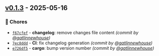 

## [v0.1.3] - 2025-05-16
### :wrench: Chores
- [`f67cfef`](https://github.com/coffee-and-telesense/meshtastic-telemetry-daemon-rs/commit/f67cfefa638d6ead2d7c96e9c2bf147b55881cb3) - **changelog**: remove changes file content *(commit by [@gatlinnewhouse](https://github.com/gatlinnewhouse))*
- [`7ec8ddd`](https://github.com/coffee-and-telesense/meshtastic-telemetry-daemon-rs/commit/7ec8dddd01f69ef918057e9537bbceafa3e28a51) - **CI**: fix changelog generation *(commit by [@gatlinnewhouse](https://github.com/gatlinnewhouse))*
- [`e726df5`](https://github.com/coffee-and-telesense/meshtastic-telemetry-daemon-rs/commit/e726df5b5e03c2b122617c3cd4004d75aa25e82a) - **cargo**: bump version number *(commit by [@gatlinnewhouse](https://github.com/gatlinnewhouse))*

[v0.1.3]: https://github.com/coffee-and-telesense/meshtastic-telemetry-daemon-rs/compare/v0.1.2...v0.1.3
